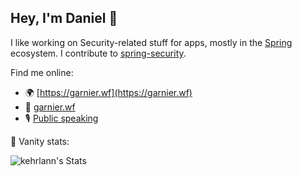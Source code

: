 ## Hey, I'm Daniel 👋

I like working on Security-related stuff for apps, mostly in the [Spring](https://spring.io) ecosystem. I contribute to [spring-security](https://github.com/spring-projects/spring-security).

Find me online:

- 🌍 [https://garnier.wf](https://garnier.wf)
- 🦋 [garnier.wf](https://bsky.app/profile/garnier.wf)
- 🎙️ [Public speaking](https://garnier.wf/talks)

🤩 Vanity stats:

![kehrlann's Stats](https://github-readme-stats.vercel.app/api?username=kehrlann&theme=default&show_icons=true&hide_border=false&count_private=true)
